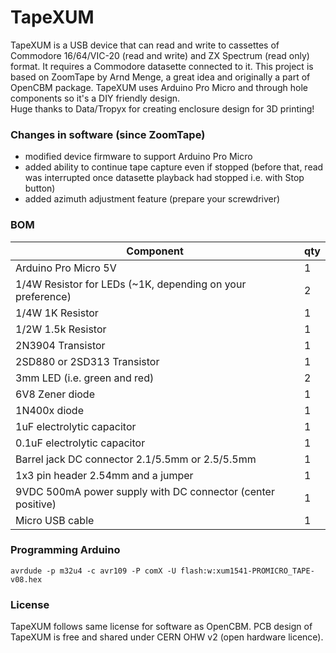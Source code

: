 # TapeXUM
TapeXUM is a USB device that can read and write to cassettes of Commodore 16/64/VIC-20 (read and write) and ZX Spectrum (read only) format. It requires a Commodore datasette connected to it. This project is based on ZoomTape by Arnd Menge, a great idea and originally a part of OpenCBM package. TapeXUM uses Arduino Pro Micro and through hole components so it's a DIY friendly design.  
Huge thanks to Data/Tropyx for creating enclosure design for 3D printing!  

### Changes in software (since ZoomTape)
- modified device firmware to support Arduino Pro Micro
- added ability to continue tape capture even if stopped (before that, read was interrupted once datasette playback had stopped i.e. with Stop button)
- added azimuth adjustment feature (prepare your screwdriver)

### BOM
| Component  | qty |
| ------------- | ------------- |
| Arduino Pro Micro 5V | 1 |
| 1/4W Resistor for LEDs (~1K, depending on your preference) | 2 |
| 1/4W 1K Resistor | 1 |
| 1/2W 1.5k Resistor | 1 |
| 2N3904 Transistor | 1 |
| 2SD880 or 2SD313 Transistor | 1 |
| 3mm LED (i.e. green and red) | 2 |
| 6V8 Zener diode | 1 |
| 1N400x diode | 1 |
| 1uF electrolytic capacitor | 1 |
| 0.1uF electrolytic capacitor | 1 |
| Barrel jack DC connector 2.1/5.5mm or 2.5/5.5mm | 1 |
| 1x3 pin header 2.54mm and a jumper | 1 |
| 9VDC 500mA power supply with DC connector (center positive) | 1 |
| Micro USB cable | 1 |

### Programming Arduino
`avrdude -p m32u4 -c avr109 -P comX -U flash:w:xum1541-PROMICRO_TAPE-v08.hex`

### License
TapeXUM follows same license for software as OpenCBM. PCB design of TapeXUM is free and shared under CERN OHW v2 (open hardware licence).
